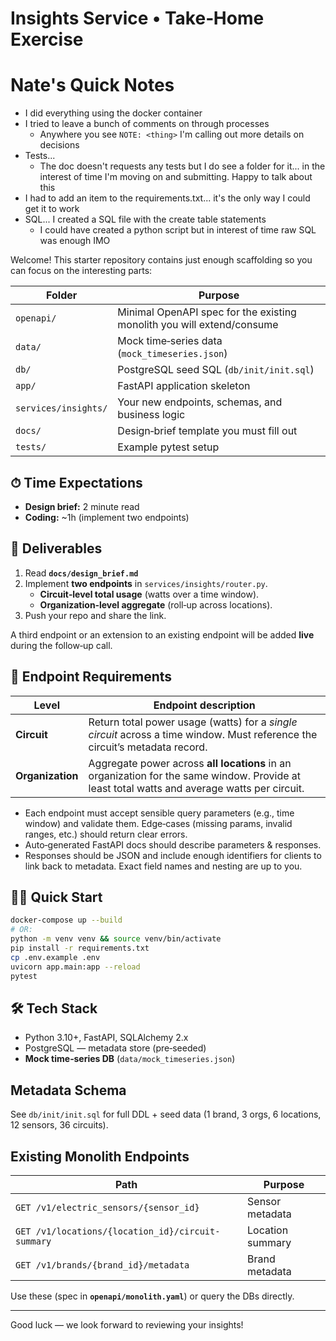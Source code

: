 # Insights Service • Take‑Home Exercise

# Nate's Quick Notes
- I did everything using the docker container
- I tried to leave a bunch of comments on through processes
   - Anywhere you see `NOTE: <thing>` I'm calling out more details on decisions
- Tests...
   - The doc doesn't requests any tests but I do see a folder for it... in the interest of time I'm moving on and submitting. Happy to talk about this
- I had to add an item to the requirements.txt... it's the only way I could get it to work
- SQL... I created a SQL file with the create table statements
   - I could have created a python script but in interest of time raw SQL was enough IMO


Welcome! This starter repository contains just enough scaffolding so you can focus on the interesting parts:

| Folder | Purpose |
|--------|---------|
| `openapi/` | Minimal OpenAPI spec for the existing monolith you will extend/consume |
| `data/` | Mock time‑series data (`mock_timeseries.json`) |
| `db/` | PostgreSQL seed SQL (`db/init/init.sql`) |
| `app/` | FastAPI application skeleton |
| `services/insights/` | Your new endpoints, schemas, and business logic |
| `docs/` | Design‑brief template you must fill out |
| `tests/` | Example pytest setup |


## ⏱ Time Expectations
* **Design brief:** 2 minute read 
* **Coding:** ~1h (implement two endpoints)


## 🎯 Deliverables
1. Read **`docs/design_brief.md`** 
2. Implement **two endpoints** in `services/insights/router.py`.
   * **Circuit‑level total usage** (watts over a time window).  
   * **Organization‑level aggregate** (roll‑up across locations). 
3. Push your repo and share the link.

A third endpoint or an extension to an existing endpoint will be added **live** during the follow‑up call.



## 🔧 Endpoint Requirements

| Level | Endpoint description |
|-------|-----------------------------|
| **Circuit** | Return total power usage (watts) for a *single circuit* across a time window. Must reference the circuit’s metadata record. |
| **Organization** | Aggregate power across **all locations** in an organization for the same window. Provide at least total watts and average watts per circuit. |

- Each endpoint must accept sensible query parameters (e.g., time window) and validate them.  Edge‑cases (missing params, invalid ranges, etc.) should return clear errors.
- Auto‑generated FastAPI docs should describe parameters & responses.
- Responses should be JSON and include enough identifiers for clients to link back to metadata. Exact field names and nesting are up to you.

## 🏃‍♂️ Quick Start
```bash
docker-compose up --build 
# OR:
python -m venv venv && source venv/bin/activate
pip install -r requirements.txt
cp .env.example .env
uvicorn app.main:app --reload
pytest
```

## 🛠️ Tech Stack
* Python 3.10+, FastAPI, SQLAlchemy 2.x
* PostgreSQL — metadata store (pre‑seeded)
* **Mock time‑series DB** (`data/mock_timeseries.json`)


## Metadata Schema
See `db/init/init.sql` for full DDL + seed data (1 brand, 3 orgs, 6 locations, 12 sensors, 36 circuits).


## Existing Monolith Endpoints
| Path | Purpose |
|------|---------|
| `GET /v1/electric_sensors/{sensor_id}` | Sensor metadata |
| `GET /v1/locations/{location_id}/circuit-summary` | Location summary |
| `GET /v1/brands/{brand_id}/metadata` | Brand metadata |

Use these (spec in **`openapi/monolith.yaml`**) or query the DBs directly.

---

Good luck — we look forward to reviewing your insights!